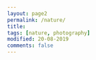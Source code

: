 ```yaml
---
layout: page2
permalink: /nature/
title:
tags: [nature, photography]
modified: 20-08-2019
comments: false
---
```

